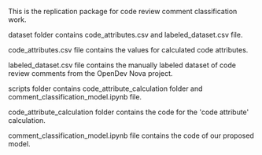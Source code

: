 This is the replication package for code review comment classification work.

dataset folder contains code_attributes.csv and labeled_dataset.csv file. 

code_attributes.csv file contains the values for calculated code attributes. 

labeled_dataset.csv file contains the manually labeled dataset of code review comments from the OpenDev Nova project.



scripts folder contains code_attribute_calculation folder and comment_classification_model.ipynb file.

code_attribute_calculation folder contains the code for the 'code attribute' calculation.

comment_classification_model.ipynb file contains the code of our proposed model.
